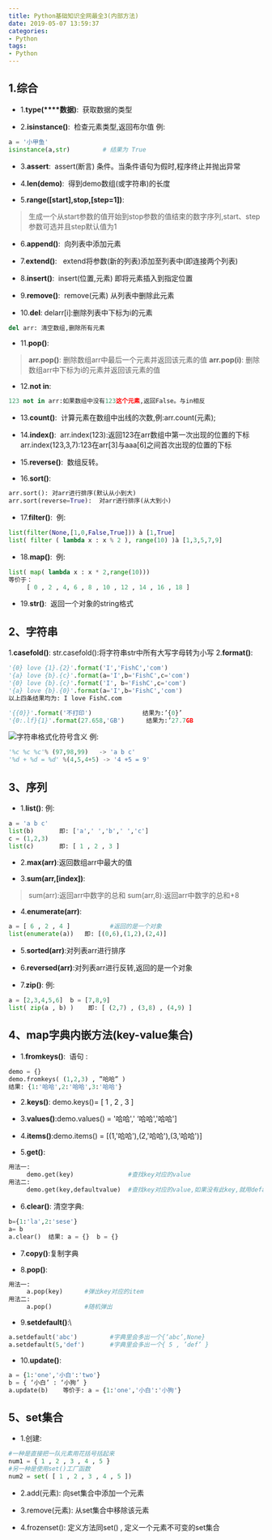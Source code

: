 ```yaml
---
title: Python基础知识全网最全3(内部方法)
date: 2019-05-07 13:59:37
categories:
- Python
tags:
- Python
---
```

## 1.综合
- 1.**type(****数据)**:  获取数据的类型

- 2.**isinstance()**:  检查元素类型,返回布尔值
例:
``` python
a = '小甲鱼'   
isinstance(a,str)         # 结果为 True
```
- 3.**assert**:  assert(断言) 条件。当条件语句为假时,程序终止并抛出异常

- 4.**len(demo)**:  得到demo数组(或字符串)的长度

- 5.**range([start],stop,[step=1])**:  
> 生成一个从start参数的值开始到stop参数的值结束的数字序列,start、step参数可选并且step默认值为1

- 6.**append()**:  向列表中添加元素

- 7.**extend()**:   extend将参数(新的列表)添加至列表中(即连接两个列表)

- 8.**insert()**:  insert(位置,元素) 即将元素插入到指定位置

- 9.**remove()**:  remove(元素) 从列表中删除此元素

- 10.**del**: delarr[i]:删除列表中下标为i的元素  
``` Python
del arr: 清空数组,删除所有元素
```
- 11.**pop()**:  
> **arr.pop()**: 删除数组arr中最后一个元素并返回该元素的值
**arr.pop(i)**: 删除数组arr中下标为i的元素并返回该元素的值
- 12.**not in**:  
``` python
123 not in arr:如果数组中没有123这个元素,返回False。与in相反
```
- 13.**count()**:  计算元素在数组中出线的次数,例:arr.count(元素);
- 14.**index()**:  arr.index(123):返回123在arr数组中第一次出现的位置的下标
arr.index(123,3,7):123在arr[3]与aaa[6]之间首次出现的位置的下标
- 15.**reverse()**:  数组反转。

- 16.**sort()**: 
``` python
arr.sort(): 对arr进行排序(默认从小到大)
arr.sort(reverse=True):  对arr进行排序(从大到小)
```
- 17.**filter()**:  
例:
``` python
list(filter(None,[1,0,False,True])) à [1,True]
list( filter ( lambda x : x % 2 ), range(10) )à [1,3,5,7,9]
```
- 18.**map()**:  
例: 
``` python
list( map( lambda x : x * 2,range(10)))
等价于：
     [ 0 , 2 , 4, 6 , 8 , 10 , 12 , 14 , 16 , 18 ]
```
- 19.**str()**:  返回一个对象的string格式

## 2、字符串

1.**casefold()**: str.casefold():将字符串str中所有大写字母转为小写
2.**format()**:
``` python
'{0} love {1}.{2}'.format('I','FishC','com')  
'{a} love {b}.{c}'.format(a='I',b='FishC',c='com')
'{0} love {b}.{c}'.format('I', b='FishC',c='com')
'{a} love {b}.{0}'.format(a='I',b='FishC','com')
以上四条结果均为: I love FishC.com

'{{0}}'.format('不打印')              结果为:’{0}’
'{0:.lf}{1}'.format(27.658,'GB')      结果为:’27.7GB
```
![字符串格式化符号含义](https://upload-images.jianshu.io/upload_images/13687958-5587a17bb8bf6a7b.png?imageMogr2/auto-orient/strip%7CimageView2/2/w/1240)
例:
``` python
'%c %c %c'% (97,98,99)   -> 'a b c'
'%d + %d = %d' %(4,5,4+5) -> '4 +5 = 9'
```
## 3、序列
- 1.**list()**:
例:
``` python
a = 'a b c'   
list(b)       即: ['a',' ','b',' ','c']
c = (1,2,3)   
list(c)       即: [ 1 , 2 , 3 ]
```
- 2.**max(arr)**:返回数组arr中最大的值

- 3.**sum(arr,[index])**:
> sum(arr):返回arr中数字的总和
sum(arr,8):返回arr中数字的总和+8

- 4.**enumerate(arr)**:
``` python
a = [ 6 , 2 , 4 ]           #返回的是一个对象
list(enumerate(a))   即: [(0,6),(1,2),(2,4)]
```
- 5.**sorted(arr)**:对列表arr进行排序

- 6.**reversed(arr)**:对列表arr进行反转,返回的是一个对象

- 7.**zip()**:
例: 
``` python
a = [2,3,4,5,6]  b = [7,8,9]
list( zip(a , b) )    即: [ (2,7) , (3,8) , (4,9) ]
```
## 4、map字典内嵌方法(key-value集合)

- 1.**fromkeys()**:  
语句 : 
``` python
demo = {}
demo.fromkeys( (1,2,3) , ”哈哈” )
结果: {1:'哈哈',2:'哈哈',3:'哈哈'}
```
- 2.**keys()**: demo.keys()= [ 1 , 2 , 3 ]

- 3.**values()**:demo.values() = '哈哈',' ‘哈哈','哈哈']

- 4.**items()**:demo.items() = [(1,'哈哈'),(2,'哈哈'),(3,'哈哈')]

- 5.**get()**:  
``` python
用法一:
     demo.get(key)               #查找key对应的value
用法二:
     demo.get(key,defaultvalue)  #查找key对应的value,如果没有此key,就用defaultvalue充当默认值
```
- 6.**clear()**:
清空字典:
``` python  
b={1:'la',2:'sese'}
a= b
a.clear()  结果: a = {}  b = {}
```
- 7.**copy()**:复制字典

- 8.**pop()**:  
``` python
用法一: 
     a.pop(key)      #弹出key对应的item
用法二: 
     a.pop()         #随机弹出
```
- 9.**setdefault()**:\
``` python
a.setdefault('abc')         #字典里会多出一个{‘abc’,None}
a.setdefault(5,'def')       #字典里会多出一个{ 5 , ’def’ }
```
- 10.**update()**:
``` python
a = {1:'one','小白':'two'}
b = { ‘小白’ : ‘小狗’ }
a.update(b)    等价于: a = {1:'one','小白':'小狗'}
``` 
## 5、set集合

- 1.创建:  
``` python
#一种是直接把一队元素用花括号括起来
num1 = { 1 , 2 , 3 , 4 , 5 }
#另一种是使用set()工厂函数
num2 = set( [ 1 , 2 , 3 , 4 , 5 ])
```
- 2.add(元素): 向set集合中添加一个元素

- 3.remove(元素): 从set集合中移除该元素

- 4.frozenset(): 定义方法同set() , 定义一个元素不可变的set集合

